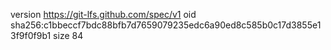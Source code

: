 version https://git-lfs.github.com/spec/v1
oid sha256:c1bbeccf7bdc88bfb7d7659079235edc6a90ed8c585b0c17d3855e13f9f0f9b1
size 84
